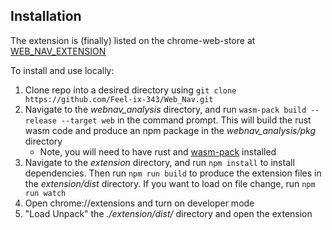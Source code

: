 ## Installation
The extension is (finally) listed on the chrome-web-store at [WEB_NAV_EXTENSION](https://chrome.google.com/webstore/detail/web-nav-extension/cmpdibdfnkjolimghiflbengofjboobl?hl=en&authuser=0)

To install and use locally:
1. Clone repo into a desired directory using `git clone https://github.com/Feel-ix-343/Web_Nav.git`
2. Navigate to the *webnav_analysis* directory, and run `wasm-pack build --release --target web` in the command prompt. This will build the rust wasm code and produce an npm package in the *webnav_analysis/pkg* directory
    - Note, you will need to have rust and [wasm-pack](https://github.com/rustwasm/wasm-pack) installed
3. Navigate to the *extension* directory, and run `npm install` to install dependencies. Then run `npm run build` to produce the extension files in the *extension/dist* directory. If you want to load on file change, run `npm run watch`
4. Open chrome://extensions and turn on developer mode
5. "Load Unpack" the *./extension/dist/* directory and open the extension
